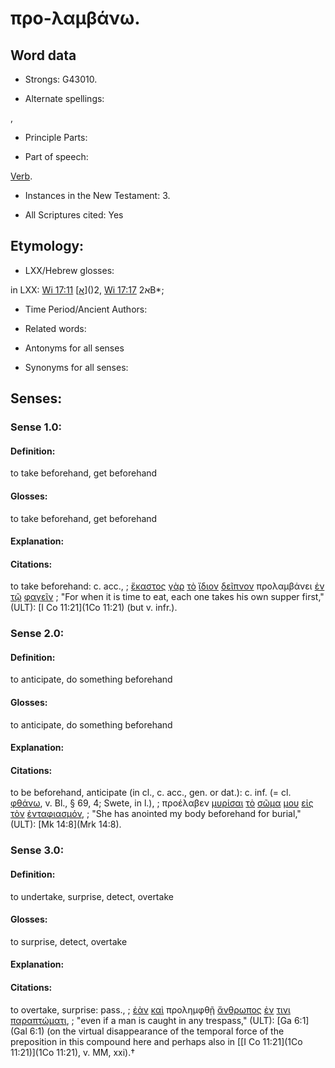 # προ-λαμβάνω.

<!-- Status: S2=NeedsReview -->
<!-- Lexica used for edits: BDAG, LN, FFM, A-S -->

## Word data

* Strongs: G43010.

* Alternate spellings:

,

* Principle Parts: 


* Part of speech: 

[Verb](http://ugg.readthedocs.io/en/latest/verb.html).

* Instances in the New Testament: 3.

* All Scriptures cited: Yes

## Etymology: 


* LXX/Hebrew glosses: 

in LXX: [Wi 17:11](Wis.17.11) [[א]()]()2, [Wi 17:17](Wis.17.17) א2B*;

* Time Period/Ancient Authors: 


* Related words: 

* Antonyms for all senses

* Synonyms for all senses: 


## Senses: 


### Sense  1.0: 

#### Definition: 

to take beforehand, get beforehand

#### Glosses: 

to take beforehand, get beforehand 

#### Explanation: 


#### Citations: 

to take beforehand: c. acc., 
; [ἕκαστος](../G15380/01.md) [γὰρ](../G10630/01.md) [τὸ](../G35880/01.md) [ἴδιον](../G23980/01.md) [δεῖπνον](../G11730/01.md) προλαμβάνει [ἐν](../G17220/01.md) [τῷ](../G35880/01.md) [φαγεῖν](../G20680/01.md)
; "For when it is time to eat, each one takes his own supper first," (ULT):
[I Co 11:21](1Co 11:21) (but v. infr.).

### Sense  2.0: 

#### Definition: 

to anticipate, do something beforehand

#### Glosses: 

to anticipate, do something beforehand

#### Explanation: 


#### Citations: 

to be beforehand,   anticipate (in cl., c. acc., gen. or dat.): c. inf. (= cl. [φθάνω](), v. Bl., § 69, 4; Swete, in l.), 
; προέλαβεν [μυρίσαι](../G34620/01.md) [τὸ](../G35880/01.md) [σῶμα](../G49830/01.md) [μου](../G14730/01.md) [εἰς](../G15190/01.md) [τὸν](../G35880/01.md) [ἐνταφιασμόν](../G17800/01.md),
; "She has anointed my body beforehand for burial," (ULT):
[Mk 14:8](Mrk 14:8).

### Sense  3.0: 

#### Definition: 

to undertake, surprise, detect, overtake

#### Glosses: 

to surprise, detect, overtake

#### Explanation:
  

#### Citations: 

to overtake, surprise: pass., 
; [ἐὰν](../G14370/01.md) [καὶ](../G25320/01.md) προλημφθῇ [ἄνθρωπος](../G04440/01.md) [ἐν](../G17220/01.md) [τινι](../G51000/01.md) [παραπτώματι](../G39000/01.md),
; "even if a man is caught in any trespass," (ULT):
[Ga 6:1](Gal 6:1) (on the virtual disappearance of the temporal force of the preposition in this compound here and perhaps also in [[I Co 11:21](1Co 11:21)](1Co 11:21), v. MM, xxi).†